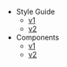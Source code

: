 * Style Guide
    * [v1](/Styles/v1/)
    * [v2](/Styles/v2/)
* Components
    * [v1](/Components/v1/)
    * [v2](/Components/v2/)